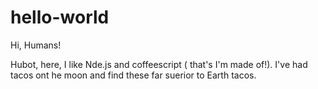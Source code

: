 # hello-world

Hi, Humans!

Hubot, here, I like Nde.js and coffeescript ( that's I'm made of!).
I've had tacos ont he moon and find these far suerior to Earth tacos.
